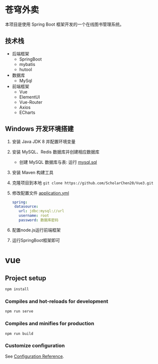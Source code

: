 # 苍穹外卖

本项目是使用 Spring Boot 框架开发的一个在线图书管理系统。

## 技术栈

- 后端框架
  - SpringBoot
  - mybatis
  - hutool
- 数据库
  - MySql
- 前端框架
  - Vue
  - ElementUI
  - Vue-Router
  - Axios
  - ECharts
    
## Windows 开发环境搭建

1. 安装 Java JDK 8 并配置环境变量
2. 安装 MySQL、Redis 数据库并创建相应数据库

   - 创建 MySQL 数据库与表: 运行 [mysql.sql](./db/db_library.sql)

3. 安装 Maven 构建工具
4. 克隆项目到本地 `git clone https://github.com/ScholarChen20/Vue3.git `
5. 修改配置文件 [application.yml](./src/main/resources/application.yml)
   
    ```yml
   spring:
     datasource:
       url: jdbc:mysql://url
       username: root
       password: 数据库密码
    ```
6. 配置node.js运行前端框架
7. 运行SpringBoot框架即可
   
# vue

## Project setup
```
npm install
```

### Compiles and hot-reloads for development
```
npm run serve
```

### Compiles and minifies for production
```
npm run build
```

### Customize configuration
See [Configuration Reference](https://cli.vuejs.org/config/).
